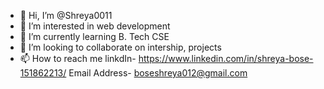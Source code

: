 - 👋 Hi, I’m @Shreya0011
- 👀 I’m interested in web development
- 🌱 I’m currently learning B. Tech CSE 
- 💞️ I’m looking to collaborate on intership, projects
- 📫 How to reach me linkdIn- https://www.linkedin.com/in/shreya-bose-151862213/
                      Email Address- boseshreya012@gmail.com

<!---
Shreya0011/Shreya0011 is a ✨ special ✨ repository because its `README.md` (this file) appears on your GitHub profile.
You can click the Preview link to take a look at your changes.
--->
